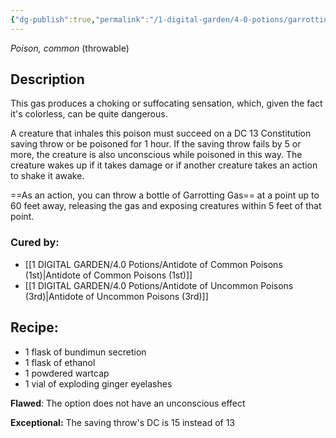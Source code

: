 ```yaml
---
{"dg-publish":true,"permalink":"/1-digital-garden/4-0-potions/garrotting-gas-4th/"}
---
```


*Poison, common* (throwable)

## Description
This gas produces a choking or suffocating sensation, which, given the fact it's colorless, can be quite dangerous.

A creature that inhales this poison must succeed on a DC 13 Constitution saving throw or be poisoned for 1 hour. If the saving throw fails by 5 or more, the creature is also unconscious while poisoned in this way. The creature wakes up if it takes damage or if another creature takes an action to shake it awake.

==As an action, you can throw a bottle of Garrotting Gas== at a point up to 60 feet away, releasing the gas and exposing creatures within 5 feet of that point.

### Cured by: 
- [[1 DIGITAL GARDEN/4.0 Potions/Antidote of Common Poisons (1st)\|Antidote of Common Poisons (1st)]]
- [[1 DIGITAL GARDEN/4.0 Potions/Antidote of Uncommon Poisons (3rd)\|Antidote of Uncommon Poisons (3rd)]]

## Recipe:

* 1 flask of bundimun secretion
* 1 flask of ethanol
* 1 powdered wartcap
* 1 vial of exploding ginger eyelashes

**Flawed**:
The option does not have an unconscious effect

**Exceptional:** 
The saving throw's DC is 15 instead of 13